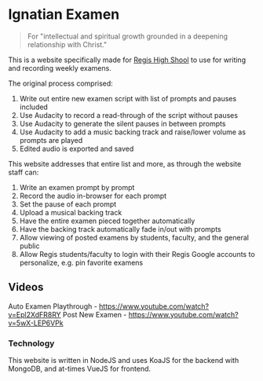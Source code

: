 # Ignatian Examen

> For "intellectual and spiritual growth grounded in a deepening relationship with Christ."

This is a website specifically made for [Regis High Shool](https://www.regis.org/) to use for writing and recording weekly examens.

The original process comprised:

1.  Write out entire new examen script with list of prompts and pauses included
2.  Use Audacity to record a read-through of the script without pauses
3.  Use Audacity to generate the silent pauses in between prompts
4.  Use Audacity to add a music backing track and raise/lower volume as prompts are played
5.  Edited audio is exported and saved

This website addresses that entire list and more, as through the website staff can:

1.  Write an examen prompt by prompt
2.  Record the audio in-browser for each prompt
3.  Set the pause of each prompt
4.  Upload a musical backing track
5.  Have the entire examen pieced together automatically
6.  Have the backing track automatically fade in/out with prompts
7.  Allow viewing of posted examens by students, faculty, and the general public
8.  Allow Regis students/faculty to login with their Regis Google accounts to personalize, e.g. pin favorite examens

## Videos

Auto Examen Playthrough - https://www.youtube.com/watch?v=Epl2XdFR8RY
Post New Examen - https://www.youtube.com/watch?v=5wX-LEP6VPk

### Technology

This website is written in NodeJS and uses KoaJS for the backend with MongoDB, and at-times VueJS for frontend.
